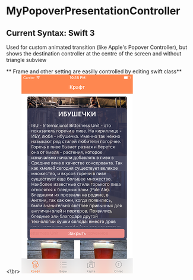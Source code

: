 # MyPopoverPresentationController
## Current Syntax: Swift 3
Used for custom animated transition (like Apple's Popover Controller), but shows the destination controller at the centre of the screen and without triangle subview

** Frame and other setting are easilly controlled by editing swift class**<\br>
![example](example.png)
